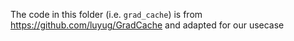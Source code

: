 The code in this folder (i.e. `grad_cache`) is from https://github.com/luyug/GradCache and adapted for our usecase